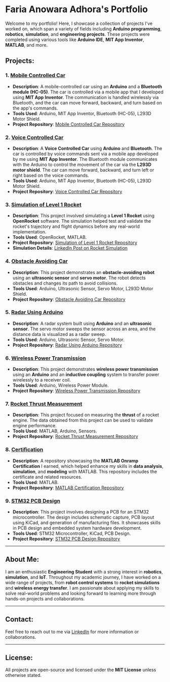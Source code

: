 # Faria Anowara Adhora's Portfolio

Welcome to my portfolio! Here, I showcase a collection of projects I've worked on, which span a variety of fields including **Arduino programming**, **robotics**, **simulation**, and **engineering projects**. These projects were completed using various tools like **Arduino IDE**, **MIT App Inventor**, **MATLAB**, and more.

## Projects:

### 1. **[Mobile Controlled Car](https://github.com/adhora7/Mobile-Controlled-Car)**
   - **Description**: A mobile-controlled car using an **Arduino** and a **Bluetooth module (HC-05)**. The car is controlled via a mobile app that I developed using **MIT App Inventor**. The communication is handled wirelessly via Bluetooth, and the car can move forward, backward, and turn based on the app's commands.
   - **Tools Used**: Arduino, MIT App Inventor, Bluetooth (HC-05), L293D Motor Shield.
   - **Project Repository**: [Mobile Controlled Car Repository](https://github.com/adhora7/Mobile-Controlled-Car)

### 2. **[Voice Controlled Car](https://github.com/adhora7/Voice_Controlled_Car)**
   - **Description**: A **Voice Controlled Car** using **Arduino** and **Bluetooth**. The car is controlled by voice commands sent via a mobile app developed by me using **MIT App Inventor**. The Bluetooth module communicates with the Arduino to control the movement of the car via the **L293D motor shield**. The car can move forward, backward, and turn left or right based on the voice commands.
   - **Tools Used**: Arduino, MIT App Inventor, Bluetooth (HC-05), L293D Motor Shield.
   - **Project Repository**: [Voice Controlled Car Repository](https://github.com/adhora7/Voice_Controlled_Car)


### 3. **[Simulation of Level 1 Rocket](https://github.com/adhora7/Simulation-of-level-1-rocket)**
   - **Description**: This project involved simulating a **Level 1 Rocket** using **OpenRocket** software. The simulation helped test and validate the rocket's trajectory and flight dynamics before any real-world implementation.
   - **Tools Used**: OpenRocket, MATLAB.
   - **Project Repository**: [Simulation of Level 1 Rocket Repository](https://github.com/adhora7/Simulation-of-level-1-rocket)
   - **Simulation Details**: [LinkedIn Post on Rocket Simulation](https://www.linkedin.com/posts/faria-anowara-adhora_successfully-simulated-a-level1-rocket-activity-7280606526631825410-KCWz)

### 4. **[Obstacle Avoiding Car](https://github.com/adhora7/Obstacle-Avoiding-Car)**
   - **Description**: This project demonstrates an **obstacle-avoiding robot** using an **ultrasonic sensor** and **servo motor**. The robot detects obstacles and changes its path to avoid collisions.
   - **Tools Used**: Arduino, Ultrasonic Sensor, Servo Motor, L293D Motor Shield.
   - **Project Repository**: [Obstacle Avoiding Car Repository](https://github.com/adhora7/Obstacle-Avoiding-Car)

### 5. **[Radar Using Arduino](https://github.com/adhora7/Radar_Using_Arduino)**
   - **Description**: A radar system built using **Arduino** and an **ultrasonic sensor**. The servo motor sweeps the sensor across an area, and the distance data is visualized as a radar sweep.
   - **Tools Used**: Arduino, Ultrasonic Sensor, Servo Motor.
   - **Project Repository**: [Radar Using Arduino Repository](https://github.com/adhora7/Radar_Using_Arduino)

### 6. **[Wireless Power Transmission](https://github.com/adhora7/Wireless_Power_Transmission)**
   - **Description**: This project demonstrates **wireless power transmission** using an **Arduino** and an **inductive coupling** system to transfer power wirelessly to a receiver coil.
   - **Tools Used**: Arduino, Wireless Power Module.
   - **Project Repository**: [Wireless Power Transmission Repository](https://github.com/adhora7/Wireless_Power_Transmission)

### 7. **[Rocket Thrust Measurement](https://github.com/adhora7/Rocket_Thrust_Measurement)**
   - **Description**: This project focused on measuring the **thrust** of a rocket engine. The data obtained from this project can be used to validate engine performance.
   - **Tools Used**: MATLAB, Arduino, Sensors.
   - **Project Repository**: [Rocket Thrust Measurement Repository](https://github.com/adhora7/Rocket_Thrust_Measurement)

### 8. **[Certification](https://github.com/adhora7/Certification)**
   - **Description**: A repository showcasing the **MATLAB Onramp Certification** I earned, which helped enhance my skills in **data analysis**, **simulation**, and **modeling** with MATLAB. This repository includes the certificate and related resources.
   - **Tools Used**: MATLAB.
   - **Project Repository**: [MATLAB Certification Repository](https://github.com/adhora7/Certification)

   ### 9. **[STM32 PCB Design](https://github.com/adhora7/Stm32-PCB-Design)**
   - **Description**: This project involves designing a PCB for an STM32 microcontroller. The design includes schematic capture, PCB layout using KiCad, and generation of manufacturing files. It showcases skills in PCB design and embedded system hardware development.
   - **Tools Used**: STM32 Microcontroller, KiCad, PCB Design.
   - **Project Repository**: [STM32 PCB Design Repository](https://github.com/adhora7/Stm32-PCB-Design)

---

## About Me:
I am an enthusiastic **Engineering Student** with a strong interest in **robotics**, **simulation**, and **IoT**. Throughout my academic journey, I have worked on a wide range of projects, from **robot control systems** to **rocket simulations** and **wireless energy transfer**. I am passionate about applying my skills to solve real-world problems and looking forward to learning more through hands-on projects and collaborations.

---

## Contact:
Feel free to reach out to me via [LinkedIn](https://www.linkedin.com/in/faria-anowara-adhora) for more information or collaborations.

---

## License:
All projects are open-source and licensed under the **MIT License** unless otherwise stated.


